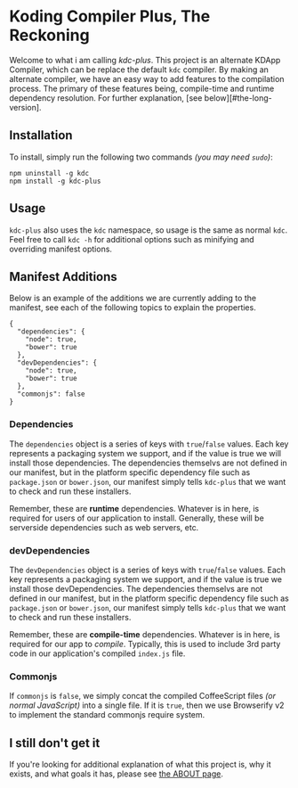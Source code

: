 
# Koding Compiler Plus, The Reckoning

Welcome to what i am calling *kdc-plus*. This project is an alternate KDApp
Compiler, which can be replace the default `kdc` compiler.
By making an alternate compiler, we have an easy way to add features to
the compilation process. The primary of these features being, compile-time
and runtime dependency resolution. For further explanation,
[see below][#the-long-version].

## Installation

To install, simply run the following two commands *(you may need `sudo`)*:

```
npm uninstall -g kdc
npm install -g kdc-plus
```

## Usage

`kdc-plus` also uses the `kdc` namespace, so usage is the same as normal
`kdc`. Feel free to call `kdc -h` for additional options such as minifying
and overriding manifest options.

## Manifest Additions

Below is an example of the additions we are currently adding to the manifest,
see each of the following topics to explain the properties.

```
{
  "dependencies": {
    "node": true,
    "bower": true
  },
  "devDependencies": {
    "node": true,
    "bower": true
  },
  "commonjs": false
}
```

### Dependencies

The `dependencies` object is a series of keys with `true`/`false` values. Each
key represents a packaging system we support, and if the value is true we will
install those dependencies.
The dependencies themselvs are not defined in our manifest, but in the
platform specific dependency file such as `package.json` or `bower.json`,
our manifest simply tells `kdc-plus` that we want to check and run
these installers.


Remember, these are **runtime** dependencies. Whatever is in here, is required
for users of our application to install. Generally, these will be serverside
dependencies such as web servers, etc.

### devDependencies

The `devDependencies` object is a series of keys with `true`/`false` values.
Each key represents a packaging system we support, and if the value is
true we install those devDependencies.
The dependencies themselvs are not defined in our manifest, but in the
platform specific dependency file such as `package.json` or `bower.json`,
our manifest simply tells `kdc-plus` that we want to check and run
these installers.

Remember, these are **compile-time** dependencies. Whatever is in here, is
required for our app to *compile*. Typically, this is used to include 3rd
party code in our application's compiled `index.js` file.

### Commonjs

If `commonjs` is `false`, we simply concat the compiled CoffeeScript files
*(or normal JavaScript)* into a single file. If it is `true`, then we use
Browserify v2 to implement the standard commonjs require system.

## I still don't get it

If you're looking for additional explanation of what this project is, why it
exists, and what goals it has, please see [the ABOUT page](ABOUT.md).

